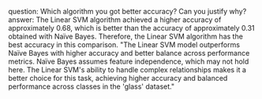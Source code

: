 question:
Which algorithm you got better accuracy? Can you justify why?
 answer:
The Linear SVM algorithm achieved a higher accuracy of approximately 0.68, which is better than the accuracy of approximately 0.31 obtained with Naïve Bayes. Therefore, the Linear SVM algorithm has the best accuracy in this comparison. "The Linear SVM model outperforms Naïve Bayes with higher accuracy and better balance across performance metrics. Naïve Bayes assumes feature independence, which may not hold here. The Linear SVM's ability to handle complex relationships makes it a better choice for this task, achieving higher accuracy and balanced performance across classes in the 'glass' dataset."
